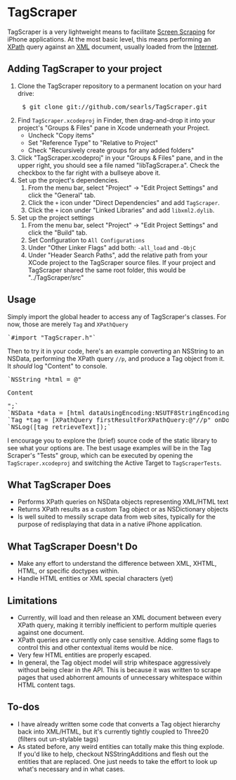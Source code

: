 TagScraper
==========

TagScraper is a very lightweight means to facilitate [Screen Scraping](http://en.wikipedia.org/wiki/Screen_Scraping#Screen_scraping) for iPhone applications. At the most basic level, this means performing an [XPath](http://en.wikipedia.org/wiki/XPath) query against an [XML](http://en.wikipedia.org/wiki/XML) document, usually loaded from the [Internet](http://en.wikipedia.org/wiki/Internet).


Adding TagScraper to your project
---------------------------------

1. Clone the TagScraper repository to a permanent location on your hard drive:
<pre>
    $ git clone git://github.com/searls/TagScraper.git
</pre>
2. Find `TagScraper.xcodeproj` in Finder, then drag-and-drop it into your project's "Groups & Files" pane in Xcode underneath your Project.
	* Uncheck "Copy items"
	* Set "Reference Type" to "Relative to Project"
	* Check "Recursively create groups for any added folders"
3. Click "TagScraper.xcodeproj" in your "Groups & Files" pane, and in the upper right, you should see a file named "libTagScraper.a". Check the checkbox to the far right with a bullseye above it.
4. Set up the project's dependencies.
	1. From the menu bar, select "Project" -> "Edit Project Settings" and click the "General" tab.
	2. Click the `+` icon under "Direct Dependencies" and add `TagScraper`.
	3. Click the `+` icon under "Linked Libraries" and add `libxml2.dylib`.
5. Set up the project settings
	1. From the menu bar, select "Project" -> "Edit Project Settings" and click the "Build" tab. 
	2. Set Configuration to `All Configurations` 
	3. Under "Other Linker Flags" add both: `-all_load` and `-ObjC`
	4. Under "Header Search Paths", add the relative path from your XCode project to the TagScraper source files. If your project and TagScraper shared the same root folder, this would be "../TagScraper/src"

Usage
-----
Simply import the global header to access any of TagScraper's classes. For now, those are merely `Tag` and `XPathQuery`
<pre>
`#import "TagScraper.h"`
</pre>
Then to try it in your code, here's an example converting an NSString to an NSData, performing the XPath query `//p`, and produce a Tag object from it. It *should* log "Content" to console.
<pre>
`NSString *html = @"<html><p>Content</p></html>";`
`NSData *data = [html dataUsingEncoding:NSUTF8StringEncoding];`
`Tag *tag = [XPathQuery firstResultForXPathQuery:@"//p" onDocument:data];`
`NSLog([tag retrieveText]);`
</pre>

I encourage you to explore the (brief) source code of the static library to see what your options are. The best usage examples will be in the Tag Scraper's "Tests" group, which can be executed by opening the `TagScraper.xcodeproj` and switching the Active Target to `TagScraperTests`.

What TagScraper Does
--------------------
* Performs XPath queries on NSData objects representing XML/HTML text
* Returns XPath results as a custom Tag object or as NSDictionary objects
* Is well suited to messily scrape data from web sites, typically for the purpose of redisplaying that data in a native iPhone application.

What TagScraper Doesn't Do
--------------------------
* Make any effort to understand the difference between XML, XHTML, HTML, or specific doctypes within. 
* Handle HTML entities or XML special characters (yet)

Limitations
-----------
* Currently, will load and then release an XML document between every XPath query, making it terribly inefficient to perform multiple queries against one document.
* XPath queries are currently only case sensitive. Adding some flags to control this and other contextual items would be nice.
* Very few HTML entities are properly escaped.
* In general, the Tag object model will strip whitespace aggressively without being clear in the API. This is because it was written to scrape pages that used abhorrent amounts of unnecessary whitespace within HTML content tags.

To-dos
------

* I have already written some code that converts a Tag object hierarchy back into XML/HTML, but it's currently tightly coupled to Three20 (filters out un-stylable tags)
* As stated before, any weird entities can totally make this thing explode. If you'd like to help, checkout NSStringAdditions and flesh out the entities that are replaced. One just needs to take the effort to look up what's necessary and in what cases.
